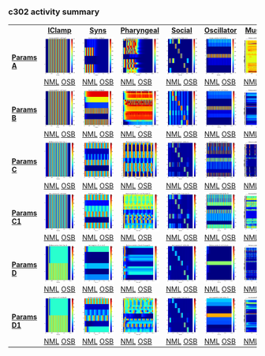 ### c302 activity summary 
<table>
<tr><td>&nbsp;</td><td align="center"><b><a href="https://github.com/openworm/CElegansNeuroML/blob/master/CElegans/pythonScripts/c302/c302_IClamp.py">IClamp</a></b></td><td align="center"><b><a href="https://github.com/openworm/CElegansNeuroML/blob/master/CElegans/pythonScripts/c302/c302_Syns.py">Syns</a></b></td><td align="center"><b><a href="https://github.com/openworm/CElegansNeuroML/blob/master/CElegans/pythonScripts/c302/c302_Pharyngeal.py">Pharyngeal</a></b></td><td align="center"><b><a href="https://github.com/openworm/CElegansNeuroML/blob/master/CElegans/pythonScripts/c302/c302_Social.py">Social</a></b></td><td align="center"><b><a href="https://github.com/openworm/CElegansNeuroML/blob/master/CElegans/pythonScripts/c302/c302_Oscillator.py">Oscillator</a></b></td><td align="center"><b><a href="https://github.com/openworm/CElegansNeuroML/blob/master/CElegans/pythonScripts/c302/c302_Muscles.py">Muscles</a></b></td><td align="center"><b><a href="https://github.com/openworm/CElegansNeuroML/blob/master/CElegans/pythonScripts/c302/c302_Full.py">Full</a></b></td></tr>
<tr><td><b><a href="https://github.com/openworm/CElegansNeuroML/blob/master/CElegans/pythonScripts/c302/parameters_A.py">Params A</a></b></td><td><a href="summary_A_IClamp.md"/><img alt="?" src="neurons_A_IClamp.png" height="80"/></a><br/><a href="https://github.com/openworm/CElegansNeuroML/blob/master/CElegans/pythonScripts/c302/examples/c302_A_IClamp.nml"/>NML</a>&nbsp;<a href="http://opensourcebrain.org/projects/celegans?explorer=https://raw.githubusercontent.com/openworm/CElegansNeuroML/master/CElegans/pythonScripts/c302/examples/c302_A_IClamp.nml"/>OSB</a></td><td><a href="summary_A_Syns.md"/><img alt="?" src="neurons_A_Syns.png" height="80"/></a><br/><a href="https://github.com/openworm/CElegansNeuroML/blob/master/CElegans/pythonScripts/c302/examples/c302_A_Syns.nml"/>NML</a>&nbsp;<a href="http://opensourcebrain.org/projects/celegans?explorer=https://raw.githubusercontent.com/openworm/CElegansNeuroML/master/CElegans/pythonScripts/c302/examples/c302_A_Syns.nml"/>OSB</a></td><td><a href="summary_A_Pharyngeal.md"/><img alt="?" src="neurons_A_Pharyngeal.png" height="80"/></a><br/><a href="https://github.com/openworm/CElegansNeuroML/blob/master/CElegans/pythonScripts/c302/examples/c302_A_Pharyngeal.nml"/>NML</a>&nbsp;<a href="http://opensourcebrain.org/projects/celegans?explorer=https://raw.githubusercontent.com/openworm/CElegansNeuroML/master/CElegans/pythonScripts/c302/examples/c302_A_Pharyngeal.nml"/>OSB</a></td><td><a href="summary_A_Social.md"/><img alt="?" src="neurons_A_Social.png" height="80"/></a><br/><a href="https://github.com/openworm/CElegansNeuroML/blob/master/CElegans/pythonScripts/c302/examples/c302_A_Social.nml"/>NML</a>&nbsp;<a href="http://opensourcebrain.org/projects/celegans?explorer=https://raw.githubusercontent.com/openworm/CElegansNeuroML/master/CElegans/pythonScripts/c302/examples/c302_A_Social.nml"/>OSB</a></td><td><a href="summary_A_Oscillator.md"/><img alt="?" src="neurons_A_Oscillator.png" height="80"/></a><br/><a href="https://github.com/openworm/CElegansNeuroML/blob/master/CElegans/pythonScripts/c302/examples/c302_A_Oscillator.nml"/>NML</a>&nbsp;<a href="http://opensourcebrain.org/projects/celegans?explorer=https://raw.githubusercontent.com/openworm/CElegansNeuroML/master/CElegans/pythonScripts/c302/examples/c302_A_Oscillator.nml"/>OSB</a></td><td><a href="summary_A_Muscles.md"/><img alt="?" src="neurons_A_Muscles.png" height="80"/></a><br/><a href="https://github.com/openworm/CElegansNeuroML/blob/master/CElegans/pythonScripts/c302/examples/c302_A_Muscles.nml"/>NML</a>&nbsp;<a href="http://opensourcebrain.org/projects/celegans?explorer=https://raw.githubusercontent.com/openworm/CElegansNeuroML/master/CElegans/pythonScripts/c302/examples/c302_A_Muscles.nml"/>OSB</a></td><td><a href="summary_A_Full.md"/><img alt="?" src="neurons_A_Full.png" height="80"/></a><br/><a href="https://github.com/openworm/CElegansNeuroML/blob/master/CElegans/pythonScripts/c302/examples/c302_A_Full.nml"/>NML</a>&nbsp;<a href="http://opensourcebrain.org/projects/celegans?explorer=https://raw.githubusercontent.com/openworm/CElegansNeuroML/master/CElegans/pythonScripts/c302/examples/c302_A_Full.nml"/>OSB</a></td></tr>
<tr><td><b><a href="https://github.com/openworm/CElegansNeuroML/blob/master/CElegans/pythonScripts/c302/parameters_B.py">Params B</a></b></td><td><a href="summary_B_IClamp.md"/><img alt="?" src="neurons_B_IClamp.png" height="80"/></a><br/><a href="https://github.com/openworm/CElegansNeuroML/blob/master/CElegans/pythonScripts/c302/examples/c302_B_IClamp.nml"/>NML</a>&nbsp;<a href="http://opensourcebrain.org/projects/celegans?explorer=https://raw.githubusercontent.com/openworm/CElegansNeuroML/master/CElegans/pythonScripts/c302/examples/c302_B_IClamp.nml"/>OSB</a></td><td><a href="summary_B_Syns.md"/><img alt="?" src="neurons_B_Syns.png" height="80"/></a><br/><a href="https://github.com/openworm/CElegansNeuroML/blob/master/CElegans/pythonScripts/c302/examples/c302_B_Syns.nml"/>NML</a>&nbsp;<a href="http://opensourcebrain.org/projects/celegans?explorer=https://raw.githubusercontent.com/openworm/CElegansNeuroML/master/CElegans/pythonScripts/c302/examples/c302_B_Syns.nml"/>OSB</a></td><td><a href="summary_B_Pharyngeal.md"/><img alt="?" src="neurons_B_Pharyngeal.png" height="80"/></a><br/><a href="https://github.com/openworm/CElegansNeuroML/blob/master/CElegans/pythonScripts/c302/examples/c302_B_Pharyngeal.nml"/>NML</a>&nbsp;<a href="http://opensourcebrain.org/projects/celegans?explorer=https://raw.githubusercontent.com/openworm/CElegansNeuroML/master/CElegans/pythonScripts/c302/examples/c302_B_Pharyngeal.nml"/>OSB</a></td><td><a href="summary_B_Social.md"/><img alt="?" src="neurons_B_Social.png" height="80"/></a><br/><a href="https://github.com/openworm/CElegansNeuroML/blob/master/CElegans/pythonScripts/c302/examples/c302_B_Social.nml"/>NML</a>&nbsp;<a href="http://opensourcebrain.org/projects/celegans?explorer=https://raw.githubusercontent.com/openworm/CElegansNeuroML/master/CElegans/pythonScripts/c302/examples/c302_B_Social.nml"/>OSB</a></td><td><a href="summary_B_Oscillator.md"/><img alt="?" src="neurons_B_Oscillator.png" height="80"/></a><br/><a href="https://github.com/openworm/CElegansNeuroML/blob/master/CElegans/pythonScripts/c302/examples/c302_B_Oscillator.nml"/>NML</a>&nbsp;<a href="http://opensourcebrain.org/projects/celegans?explorer=https://raw.githubusercontent.com/openworm/CElegansNeuroML/master/CElegans/pythonScripts/c302/examples/c302_B_Oscillator.nml"/>OSB</a></td><td><a href="summary_B_Muscles.md"/><img alt="?" src="neurons_B_Muscles.png" height="80"/></a><br/><a href="https://github.com/openworm/CElegansNeuroML/blob/master/CElegans/pythonScripts/c302/examples/c302_B_Muscles.nml"/>NML</a>&nbsp;<a href="http://opensourcebrain.org/projects/celegans?explorer=https://raw.githubusercontent.com/openworm/CElegansNeuroML/master/CElegans/pythonScripts/c302/examples/c302_B_Muscles.nml"/>OSB</a></td><td><a href="summary_B_Full.md"/><img alt="?" src="neurons_B_Full.png" height="80"/></a><br/><a href="https://github.com/openworm/CElegansNeuroML/blob/master/CElegans/pythonScripts/c302/examples/c302_B_Full.nml"/>NML</a>&nbsp;<a href="http://opensourcebrain.org/projects/celegans?explorer=https://raw.githubusercontent.com/openworm/CElegansNeuroML/master/CElegans/pythonScripts/c302/examples/c302_B_Full.nml"/>OSB</a></td></tr>
<tr><td><b><a href="https://github.com/openworm/CElegansNeuroML/blob/master/CElegans/pythonScripts/c302/parameters_C.py">Params C</a></b></td><td><a href="summary_C_IClamp.md"/><img alt="?" src="neurons_C_IClamp.png" height="80"/></a><br/><a href="https://github.com/openworm/CElegansNeuroML/blob/master/CElegans/pythonScripts/c302/examples/c302_C_IClamp.nml"/>NML</a>&nbsp;<a href="http://opensourcebrain.org/projects/celegans?explorer=https://raw.githubusercontent.com/openworm/CElegansNeuroML/master/CElegans/pythonScripts/c302/examples/c302_C_IClamp.nml"/>OSB</a></td><td><a href="summary_C_Syns.md"/><img alt="?" src="neurons_C_Syns.png" height="80"/></a><br/><a href="https://github.com/openworm/CElegansNeuroML/blob/master/CElegans/pythonScripts/c302/examples/c302_C_Syns.nml"/>NML</a>&nbsp;<a href="http://opensourcebrain.org/projects/celegans?explorer=https://raw.githubusercontent.com/openworm/CElegansNeuroML/master/CElegans/pythonScripts/c302/examples/c302_C_Syns.nml"/>OSB</a></td><td><a href="summary_C_Pharyngeal.md"/><img alt="?" src="neurons_C_Pharyngeal.png" height="80"/></a><br/><a href="https://github.com/openworm/CElegansNeuroML/blob/master/CElegans/pythonScripts/c302/examples/c302_C_Pharyngeal.nml"/>NML</a>&nbsp;<a href="http://opensourcebrain.org/projects/celegans?explorer=https://raw.githubusercontent.com/openworm/CElegansNeuroML/master/CElegans/pythonScripts/c302/examples/c302_C_Pharyngeal.nml"/>OSB</a></td><td><a href="summary_C_Social.md"/><img alt="?" src="neurons_C_Social.png" height="80"/></a><br/><a href="https://github.com/openworm/CElegansNeuroML/blob/master/CElegans/pythonScripts/c302/examples/c302_C_Social.nml"/>NML</a>&nbsp;<a href="http://opensourcebrain.org/projects/celegans?explorer=https://raw.githubusercontent.com/openworm/CElegansNeuroML/master/CElegans/pythonScripts/c302/examples/c302_C_Social.nml"/>OSB</a></td><td><a href="summary_C_Oscillator.md"/><img alt="?" src="neurons_C_Oscillator.png" height="80"/></a><br/><a href="https://github.com/openworm/CElegansNeuroML/blob/master/CElegans/pythonScripts/c302/examples/c302_C_Oscillator.nml"/>NML</a>&nbsp;<a href="http://opensourcebrain.org/projects/celegans?explorer=https://raw.githubusercontent.com/openworm/CElegansNeuroML/master/CElegans/pythonScripts/c302/examples/c302_C_Oscillator.nml"/>OSB</a></td><td><a href="summary_C_Muscles.md"/><img alt="?" src="neurons_C_Muscles.png" height="80"/></a><br/><a href="https://github.com/openworm/CElegansNeuroML/blob/master/CElegans/pythonScripts/c302/examples/c302_C_Muscles.nml"/>NML</a>&nbsp;<a href="http://opensourcebrain.org/projects/celegans?explorer=https://raw.githubusercontent.com/openworm/CElegansNeuroML/master/CElegans/pythonScripts/c302/examples/c302_C_Muscles.nml"/>OSB</a></td><td><a href="summary_C_Full.md"/><img alt="?" src="neurons_C_Full.png" height="80"/></a><br/><a href="https://github.com/openworm/CElegansNeuroML/blob/master/CElegans/pythonScripts/c302/examples/c302_C_Full.nml"/>NML</a>&nbsp;<a href="http://opensourcebrain.org/projects/celegans?explorer=https://raw.githubusercontent.com/openworm/CElegansNeuroML/master/CElegans/pythonScripts/c302/examples/c302_C_Full.nml"/>OSB</a></td></tr>
<tr><td><b><a href="https://github.com/openworm/CElegansNeuroML/blob/master/CElegans/pythonScripts/c302/parameters_C1.py">Params C1</a></b></td><td><a href="summary_C1_IClamp.md"/><img alt="?" src="neurons_C1_IClamp.png" height="80"/></a><br/><a href="https://github.com/openworm/CElegansNeuroML/blob/master/CElegans/pythonScripts/c302/examples/c302_C1_IClamp.nml"/>NML</a>&nbsp;<a href="http://opensourcebrain.org/projects/celegans?explorer=https://raw.githubusercontent.com/openworm/CElegansNeuroML/master/CElegans/pythonScripts/c302/examples/c302_C1_IClamp.nml"/>OSB</a></td><td><a href="summary_C1_Syns.md"/><img alt="?" src="neurons_C1_Syns.png" height="80"/></a><br/><a href="https://github.com/openworm/CElegansNeuroML/blob/master/CElegans/pythonScripts/c302/examples/c302_C1_Syns.nml"/>NML</a>&nbsp;<a href="http://opensourcebrain.org/projects/celegans?explorer=https://raw.githubusercontent.com/openworm/CElegansNeuroML/master/CElegans/pythonScripts/c302/examples/c302_C1_Syns.nml"/>OSB</a></td><td><a href="summary_C1_Pharyngeal.md"/><img alt="?" src="neurons_C1_Pharyngeal.png" height="80"/></a><br/><a href="https://github.com/openworm/CElegansNeuroML/blob/master/CElegans/pythonScripts/c302/examples/c302_C1_Pharyngeal.nml"/>NML</a>&nbsp;<a href="http://opensourcebrain.org/projects/celegans?explorer=https://raw.githubusercontent.com/openworm/CElegansNeuroML/master/CElegans/pythonScripts/c302/examples/c302_C1_Pharyngeal.nml"/>OSB</a></td><td><a href="summary_C1_Social.md"/><img alt="?" src="neurons_C1_Social.png" height="80"/></a><br/><a href="https://github.com/openworm/CElegansNeuroML/blob/master/CElegans/pythonScripts/c302/examples/c302_C1_Social.nml"/>NML</a>&nbsp;<a href="http://opensourcebrain.org/projects/celegans?explorer=https://raw.githubusercontent.com/openworm/CElegansNeuroML/master/CElegans/pythonScripts/c302/examples/c302_C1_Social.nml"/>OSB</a></td><td><a href="summary_C1_Oscillator.md"/><img alt="?" src="neurons_C1_Oscillator.png" height="80"/></a><br/><a href="https://github.com/openworm/CElegansNeuroML/blob/master/CElegans/pythonScripts/c302/examples/c302_C1_Oscillator.nml"/>NML</a>&nbsp;<a href="http://opensourcebrain.org/projects/celegans?explorer=https://raw.githubusercontent.com/openworm/CElegansNeuroML/master/CElegans/pythonScripts/c302/examples/c302_C1_Oscillator.nml"/>OSB</a></td><td><a href="summary_C1_Muscles.md"/><img alt="?" src="neurons_C1_Muscles.png" height="80"/></a><br/><a href="https://github.com/openworm/CElegansNeuroML/blob/master/CElegans/pythonScripts/c302/examples/c302_C1_Muscles.nml"/>NML</a>&nbsp;<a href="http://opensourcebrain.org/projects/celegans?explorer=https://raw.githubusercontent.com/openworm/CElegansNeuroML/master/CElegans/pythonScripts/c302/examples/c302_C1_Muscles.nml"/>OSB</a></td><td><a href="summary_C1_Full.md"/><img alt="?" src="neurons_C1_Full.png" height="80"/></a><br/><a href="https://github.com/openworm/CElegansNeuroML/blob/master/CElegans/pythonScripts/c302/examples/c302_C1_Full.nml"/>NML</a>&nbsp;<a href="http://opensourcebrain.org/projects/celegans?explorer=https://raw.githubusercontent.com/openworm/CElegansNeuroML/master/CElegans/pythonScripts/c302/examples/c302_C1_Full.nml"/>OSB</a></td></tr>
<tr><td><b><a href="https://github.com/openworm/CElegansNeuroML/blob/master/CElegans/pythonScripts/c302/parameters_D.py">Params D</a></b></td><td><a href="summary_D_IClamp.md"/><img alt="?" src="neurons_D_IClamp.png" height="80"/></a><br/><a href="https://github.com/openworm/CElegansNeuroML/blob/master/CElegans/pythonScripts/c302/examples/c302_D_IClamp.nml"/>NML</a>&nbsp;<a href="http://opensourcebrain.org/projects/celegans?explorer=https://raw.githubusercontent.com/openworm/CElegansNeuroML/master/CElegans/pythonScripts/c302/examples/c302_D_IClamp.nml"/>OSB</a></td><td><a href="summary_D_Syns.md"/><img alt="?" src="neurons_D_Syns.png" height="80"/></a><br/><a href="https://github.com/openworm/CElegansNeuroML/blob/master/CElegans/pythonScripts/c302/examples/c302_D_Syns.nml"/>NML</a>&nbsp;<a href="http://opensourcebrain.org/projects/celegans?explorer=https://raw.githubusercontent.com/openworm/CElegansNeuroML/master/CElegans/pythonScripts/c302/examples/c302_D_Syns.nml"/>OSB</a></td><td><a href="summary_D_Pharyngeal.md"/><img alt="?" src="neurons_D_Pharyngeal.png" height="80"/></a><br/><a href="https://github.com/openworm/CElegansNeuroML/blob/master/CElegans/pythonScripts/c302/examples/c302_D_Pharyngeal.nml"/>NML</a>&nbsp;<a href="http://opensourcebrain.org/projects/celegans?explorer=https://raw.githubusercontent.com/openworm/CElegansNeuroML/master/CElegans/pythonScripts/c302/examples/c302_D_Pharyngeal.nml"/>OSB</a></td><td><a href="summary_D_Social.md"/><img alt="?" src="neurons_D_Social.png" height="80"/></a><br/><a href="https://github.com/openworm/CElegansNeuroML/blob/master/CElegans/pythonScripts/c302/examples/c302_D_Social.nml"/>NML</a>&nbsp;<a href="http://opensourcebrain.org/projects/celegans?explorer=https://raw.githubusercontent.com/openworm/CElegansNeuroML/master/CElegans/pythonScripts/c302/examples/c302_D_Social.nml"/>OSB</a></td><td><a href="summary_D_Oscillator.md"/><img alt="?" src="neurons_D_Oscillator.png" height="80"/></a><br/><a href="https://github.com/openworm/CElegansNeuroML/blob/master/CElegans/pythonScripts/c302/examples/c302_D_Oscillator.nml"/>NML</a>&nbsp;<a href="http://opensourcebrain.org/projects/celegans?explorer=https://raw.githubusercontent.com/openworm/CElegansNeuroML/master/CElegans/pythonScripts/c302/examples/c302_D_Oscillator.nml"/>OSB</a></td><td><a href="summary_D_Muscles.md"/><img alt="?" src="neurons_D_Muscles.png" height="80"/></a><br/><a href="https://github.com/openworm/CElegansNeuroML/blob/master/CElegans/pythonScripts/c302/examples/c302_D_Muscles.nml"/>NML</a>&nbsp;<a href="http://opensourcebrain.org/projects/celegans?explorer=https://raw.githubusercontent.com/openworm/CElegansNeuroML/master/CElegans/pythonScripts/c302/examples/c302_D_Muscles.nml"/>OSB</a></td><td><a href="summary_D_Full.md"/><img alt="?" src="neurons_D_Full.png" height="80"/></a><br/><a href="https://github.com/openworm/CElegansNeuroML/blob/master/CElegans/pythonScripts/c302/examples/c302_D_Full.nml"/>NML</a>&nbsp;<a href="http://opensourcebrain.org/projects/celegans?explorer=https://raw.githubusercontent.com/openworm/CElegansNeuroML/master/CElegans/pythonScripts/c302/examples/c302_D_Full.nml"/>OSB</a></td></tr>
<tr><td><b><a href="https://github.com/openworm/CElegansNeuroML/blob/master/CElegans/pythonScripts/c302/parameters_D1.py">Params D1</a></b></td><td><a href="summary_D1_IClamp.md"/><img alt="?" src="neurons_D1_IClamp.png" height="80"/></a><br/><a href="https://github.com/openworm/CElegansNeuroML/blob/master/CElegans/pythonScripts/c302/examples/c302_D1_IClamp.nml"/>NML</a>&nbsp;<a href="http://opensourcebrain.org/projects/celegans?explorer=https://raw.githubusercontent.com/openworm/CElegansNeuroML/master/CElegans/pythonScripts/c302/examples/c302_D1_IClamp.nml"/>OSB</a></td><td><a href="summary_D1_Syns.md"/><img alt="?" src="neurons_D1_Syns.png" height="80"/></a><br/><a href="https://github.com/openworm/CElegansNeuroML/blob/master/CElegans/pythonScripts/c302/examples/c302_D1_Syns.nml"/>NML</a>&nbsp;<a href="http://opensourcebrain.org/projects/celegans?explorer=https://raw.githubusercontent.com/openworm/CElegansNeuroML/master/CElegans/pythonScripts/c302/examples/c302_D1_Syns.nml"/>OSB</a></td><td><a href="summary_D1_Pharyngeal.md"/><img alt="?" src="neurons_D1_Pharyngeal.png" height="80"/></a><br/><a href="https://github.com/openworm/CElegansNeuroML/blob/master/CElegans/pythonScripts/c302/examples/c302_D1_Pharyngeal.nml"/>NML</a>&nbsp;<a href="http://opensourcebrain.org/projects/celegans?explorer=https://raw.githubusercontent.com/openworm/CElegansNeuroML/master/CElegans/pythonScripts/c302/examples/c302_D1_Pharyngeal.nml"/>OSB</a></td><td><a href="summary_D1_Social.md"/><img alt="?" src="neurons_D1_Social.png" height="80"/></a><br/><a href="https://github.com/openworm/CElegansNeuroML/blob/master/CElegans/pythonScripts/c302/examples/c302_D1_Social.nml"/>NML</a>&nbsp;<a href="http://opensourcebrain.org/projects/celegans?explorer=https://raw.githubusercontent.com/openworm/CElegansNeuroML/master/CElegans/pythonScripts/c302/examples/c302_D1_Social.nml"/>OSB</a></td><td><a href="summary_D1_Oscillator.md"/><img alt="?" src="neurons_D1_Oscillator.png" height="80"/></a><br/><a href="https://github.com/openworm/CElegansNeuroML/blob/master/CElegans/pythonScripts/c302/examples/c302_D1_Oscillator.nml"/>NML</a>&nbsp;<a href="http://opensourcebrain.org/projects/celegans?explorer=https://raw.githubusercontent.com/openworm/CElegansNeuroML/master/CElegans/pythonScripts/c302/examples/c302_D1_Oscillator.nml"/>OSB</a></td><td><a href="summary_D1_Muscles.md"/><img alt="?" src="neurons_D1_Muscles.png" height="80"/></a><br/><a href="https://github.com/openworm/CElegansNeuroML/blob/master/CElegans/pythonScripts/c302/examples/c302_D1_Muscles.nml"/>NML</a>&nbsp;<a href="http://opensourcebrain.org/projects/celegans?explorer=https://raw.githubusercontent.com/openworm/CElegansNeuroML/master/CElegans/pythonScripts/c302/examples/c302_D1_Muscles.nml"/>OSB</a></td><td><a href="summary_D1_Full.md"/><img alt="?" src="neurons_D1_Full.png" height="80"/></a><br/><a href="https://github.com/openworm/CElegansNeuroML/blob/master/CElegans/pythonScripts/c302/examples/c302_D1_Full.nml"/>NML</a>&nbsp;<a href="http://opensourcebrain.org/projects/celegans?explorer=https://raw.githubusercontent.com/openworm/CElegansNeuroML/master/CElegans/pythonScripts/c302/examples/c302_D1_Full.nml"/>OSB</a></td></tr>
</table>
